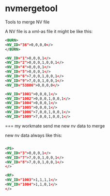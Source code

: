 # nvmergetool
Tools to merge NV file

A NV file is a xml-as file
it might be like this:

```XML
<BURN>
<NV_ID="36">0,0,0,0</>
</BURN>

<NV_ID="1">0,0,0,1</>
<NV_ID="2">0,0,0,1,0,0,1</>
<NV_ID="4">0,0,0,1</>
<NV_ID="5">0,0,0,1</>
<NV_ID="6">7,0,0,1,0,0,1</>
<NV_ID="9">7,0,0,1,0,0,1</>
<NV_ID="53806">0,0,0,0</>

<NV_ID="1001">0,0,0,1</>
<NV_ID="1002">0,0,0,1,0,0,1</>
<NV_ID="1004">0,0,0,1</>
<NV_ID="1005">0,0,0,1</>
<NV_ID="1006">7,0,0,1,0,0,1</>
<NV_ID="1009">7,0,0,1,0,0,1</>
```
===
my workmate send me new nv data to merge

new nv data always like this:

```XML

<PS>
<NV_ID="3">0,0,0,1</>
<NV_ID="7">7,0,0,1,0,0,1</>
<NV_ID="8">7,0,0,1,0,0,1</>
</>

<RF>
<NV_ID="1003">1,1,1,1</>
<NV_ID="1004">1,1,0,1</>
</>
```
